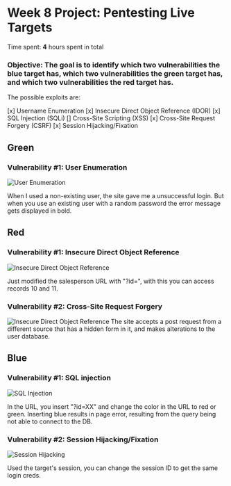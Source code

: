 # Week 8 Project: Pentesting Live Targets
Time spent: **4** hours spent in total

### Objective: The goal is to identify which two vulnerabilities the blue target has, which two vulnerabilities the green target has, and which two vulnerabilities the red target has.

The possible exploits are:

[x] Username Enumeration
[x] Insecure Direct Object Reference (IDOR)
[x] SQL Injection (SQLi)
[] Cross-Site Scripting (XSS)
[x] Cross-Site Request Forgery (CSRF)
[x] Session Hijacking/Fixation


## Green
### Vulnerability #1: User Enumeration ###

<img src='https://i.imgur.com/opBVKdl.gif' title='User Enumeration' width='' alt='User Enumeration' />

When I used a non-existing user, the site gave me a unsuccessful login. But when you use an existing user with a random password the error message gets displayed in bold.


## Red
### Vulnerability #1: Insecure Direct Object Reference ###

<img src='https://i.imgur.com/5lUMpUB.gif' title='Insecure Direct Object Reference' width='' alt='Insecure Direct Object Reference' />

Just modified the salesperson URL with "?id=", with this you can access records 10 and 11.

### Vulnerability #2: Cross-Site Request Forgery ###

<img src='https://i.imgur.com/9nqgTSE.gif' title='Insecure Direct Object Reference' width='' alt='Insecure Direct Object Reference' />
The site accepts a post request from a different source that has a hidden form in it, and makes alterations to the user database.


## Blue
### Vulnerability #1: SQL injection ###

<img src='https://i.imgur.com/BNC5f6O.gif' title='SQL Injection' width='' alt='SQL Injection' />

In the URL, you insert "?id=XX" and change the color in the URL to red or green. Inserting blue results in page error, resulting from the query being not able to connect to the DB.

### Vulnerability #2: Session Hijacking/Fixation ###

<img src='https://i.imgur.com/W6XzJ2s.gif' title='Session Hijacking' width='' alt='Session Hijacking' />

Used the target's session, you can change the session ID to get the same login creds.


